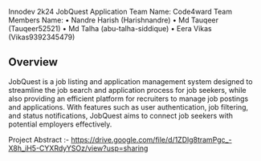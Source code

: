 Innodev 2k24 JobQuest Application 
Team Name: Code4ward 
Team Members Name: • Nandre Harish (Harishnandre) • Md Tauqeer (Tauqeer52521) • Md Talha (abu-talha-siddique) • Eera Vikas (Vikas9392345479)
## Overview
JobQuest is a job listing and application management system designed to streamline the job search and application process for job seekers, while also providing an efficient platform for recruiters to manage job postings and applications. With features such as user authentication, job filtering, and status notifications, JobQuest aims to connect job seekers with potential employers effectively.

Project Abstract :- https://drive.google.com/file/d/1ZDlg8tramPgc_-X8h_iH5-CYXRdyYSOz/view?usp=sharing
